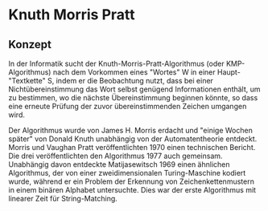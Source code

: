# Knuth Morris Pratt

## Konzept

In der Informatik sucht der Knuth-Morris-Pratt-Algorithmus (oder KMP-Algorithmus) nach dem Vorkommen eines "Wortes" W in einer Haupt-"Textkette" S, indem er die Beobachtung nutzt, dass bei einer Nichtübereinstimmung das Wort selbst genügend Informationen enthält, um zu bestimmen, wo die nächste Übereinstimmung beginnen könnte, so dass eine erneute Prüfung der zuvor übereinstimmenden Zeichen umgangen wird.

Der Algorithmus wurde von James H. Morris erdacht und "einige Wochen später" von Donald Knuth unabhängig von der Automatentheorie entdeckt. Morris und Vaughan Pratt veröffentlichten 1970 einen technischen Bericht. Die drei veröffentlichten den Algorithmus 1977 auch gemeinsam. Unabhängig davon entdeckte Matijasewitsch 1969 einen ähnlichen Algorithmus, der von einer zweidimensionalen Turing-Maschine kodiert wurde, während er ein Problem der Erkennung von Zeichenkettenmustern in einem binären Alphabet untersuchte. Dies war der erste Algorithmus mit linearer Zeit für String-Matching.

